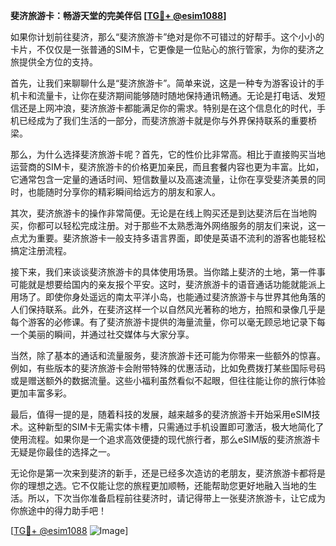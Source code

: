 **斐济旅游卡：畅游天堂的完美伴侣 [[TG💪+ @esim1088](https://t.me/s/esim1088)]**

如果你计划前往斐济，那么“斐济旅游卡”绝对是你不可错过的好帮手。这个小小的卡片，不仅仅是一张普通的SIM卡，它更像是一位贴心的旅行管家，为你的斐济之旅提供全方位的支持。

首先，让我们来聊聊什么是“斐济旅游卡”。简单来说，这是一种专为游客设计的手机卡和流量卡，让你在斐济期间能够随时随地保持通讯畅通。无论是打电话、发短信还是上网冲浪，斐济旅游卡都能满足你的需求。特别是在这个信息化的时代，手机已经成为了我们生活的一部分，而斐济旅游卡就是你与外界保持联系的重要桥梁。

那么，为什么选择斐济旅游卡呢？首先，它的性价比非常高。相比于直接购买当地运营商的SIM卡，斐济旅游卡的价格更加亲民，而且套餐内容也更为丰富。比如，它通常包含一定量的通话时间、短信数量以及高速流量，让你在享受斐济美景的同时，也能随时分享你的精彩瞬间给远方的朋友和家人。

其次，斐济旅游卡的操作非常简便。无论是在线上购买还是到达斐济后在当地购买，你都可以轻松完成注册。对于那些不太熟悉海外网络服务的朋友们来说，这一点尤为重要。斐济旅游卡一般支持多语言界面，即使是英语不流利的游客也能轻松搞定注册流程。

接下来，我们来谈谈斐济旅游卡的具体使用场景。当你踏上斐济的土地，第一件事可能就是想要给国内的亲友报个平安。这时，斐济旅游卡的语音通话功能就能派上用场了。即使你身处遥远的南太平洋小岛，也能通过斐济旅游卡与世界其他角落的人们保持联系。此外，在斐济这样一个以自然风光著称的地方，拍照和录像几乎是每个游客的必修课。有了斐济旅游卡提供的海量流量，你可以毫无顾忌地记录下每一个美丽的瞬间，并通过社交媒体与大家分享。

当然，除了基本的通话和流量服务，斐济旅游卡还可能为你带来一些额外的惊喜。例如，有些版本的斐济旅游卡会附带特殊的优惠活动，比如免费拨打某些国际号码或是赠送额外的数据流量。这些小福利虽然看似不起眼，但往往能让你的旅行体验更加丰富多彩。

最后，值得一提的是，随着科技的发展，越来越多的斐济旅游卡开始采用eSIM技术。这种新型的SIM卡无需实体卡槽，只需通过手机设置即可激活，极大地简化了使用流程。如果你是一个追求高效便捷的现代旅行者，那么eSIM版的斐济旅游卡无疑是你最佳的选择之一。

无论你是第一次来到斐济的新手，还是已经多次造访的老朋友，斐济旅游卡都将是你的理想之选。它不仅能让您的旅程更加顺畅，还能帮助您更好地融入当地的生活。所以，下次当你准备启程前往斐济时，请记得带上一张斐济旅游卡，让它成为你旅途中的得力助手吧！

[[TG💪+ @esim1088](https://t.me/s/esim1088) ![Image](https://i.postimg.cc/4NQfJmqS/Snipaste-2025-05-13-00-14-12.png)]
